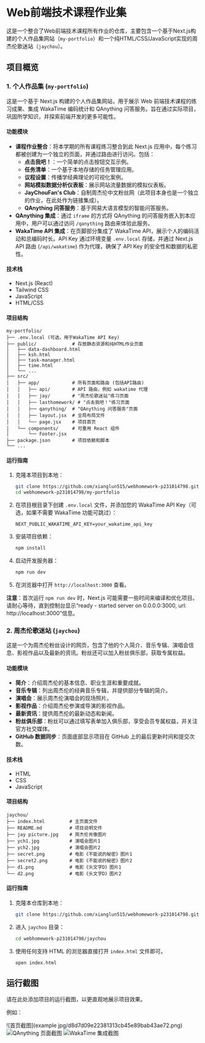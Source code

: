 # Web前端技术课程作业集

这是一个整合了Web前端技术课程所有作业的仓库，主要包含一个基于Next.js构建的个人作品集网站（`my-portfolio`）和一个纯HTML/CSS/JavaScript实现的周杰伦歌迷站（`jaychou`）。

## 项目概览

### 1. 个人作品集 (`my-portfolio`)

这是一个基于 Next.js 构建的个人作品集网站，用于展示 Web 前端技术课程的练习成果、集成 WakaTime 编码统计和 QAnything 问答服务。旨在通过实际项目，巩固所学知识，并探索前端开发的更多可能性。

#### 功能模块

- **课程作业整合**：将本学期的所有课程练习整合到此 Next.js 应用中，每个练习都被创建为一个独立的页面，并通过路由进行访问。包括：
  - **点击我吧！**：一个简单的点击按钮交互示例。
  - **任务清单**：一个基于本地存储的任务管理应用。
  - **议程设置**：传播学经典理论的可视化案例。
  - **网站模拟数据分析仪表板**：展示网站流量数据的模拟仪表板。
  - **JayChouFan's Club**：自制周杰伦中文粉丝网（此项目本身也是一个独立的作业，在此处作为链接集成）。
  - **QAnything 问答服务**：基于网易大语言模型的智能问答服务。
- **QAnything 集成**：通过 `iframe` 的方式将 QAnything 的问答服务嵌入到本应用中，用户可以通过访问 `/qanything` 路由来体验此服务。
- **WakaTime API 集成**：在页脚部分集成了 WakaTime API，展示个人的编码活动和总编码时长。API Key 通过环境变量 `.env.local` 存储，并通过 Next.js API 路由 (`/api/wakatime`) 作为代理，确保了 API Key 的安全性和数据的私密性。

#### 技术栈

- Next.js (React)
- Tailwind CSS
- JavaScript
- HTML/CSS

#### 项目结构

```
my-portfolio/
├── .env.local (可选，用于WakaTime API Key)
├── public/             # 存放静态资源和纯HTML作业页面
│   ├── data-dashboard.html
│   ├── ksh.html
│   ├── task-manager.html
│   ├── time.html
│   └── ...
├── src/
│   ├── app/            # 所有页面和路由 (包括API路由)
│   │   ├── api/        # API 路由，例如 wakatime 代理
│   │   ├── jay/        # "周杰伦歌迷站"练习页面
│   │   ├── lasthomework/ # "点击我吧！"练习页面
│   │   ├── qanything/  # "QAnything 问答服务"页面
│   │   ├── layout.jsx  # 全局布局文件
│   │   └── page.jsx    # 项目首页
│   └── components/     # 可重用 React 组件
│       └── Footer.jsx
├── package.json        # 项目依赖和脚本
└── ...
```

#### 运行指南

1.  克隆本项目到本地：
    ```bash
    git clone https://github.com/xianglun515/webhomework-p231014798.git
    cd webhomework-p231014798/my-portfolio
    ```
2.  在项目根目录下创建 `.env.local` 文件，并添加您的 WakaTime API Key（可选，如果不需要 WakaTime 功能可跳过）：
    ```
    NEXT_PUBLIC_WAKATIME_API_KEY=your_wakatime_api_key
    ```
3.  安装项目依赖：
    ```bash
    npm install
    ```
4.  启动开发服务器：
    ```bash
    npm run dev
    ```
5.  在浏览器中打开 `http://localhost:3000` 查看。

**注意**：首次运行 `npm run dev` 时，Next.js 可能需要一些时间来编译和优化项目。请耐心等待，直到控制台显示“ready - started server on 0.0.0.0:3000, url: http://localhost:3000”信息。

### 2. 周杰伦歌迷站 (`jaychou`)

这是一个为周杰伦粉丝设计的网页，包含了他的个人简介、音乐专辑、演唱会信息、影视作品以及最新的资讯。粉丝还可以加入粉丝俱乐部，获取专属权益。

#### 功能模块

- **简介**：介绍周杰伦的基本信息、职业生涯和重要成就。
- **音乐专辑**：列出周杰伦的经典音乐专辑，并提供部分专辑的简介。
- **演唱会**：展示周杰伦演唱会的现场照片。
- **影视作品**：介绍周杰伦参演或导演的影视作品。
- **最新资讯**：提供周杰伦的最新动态和新闻。
- **粉丝俱乐部**：粉丝可以通过填写表单加入俱乐部，享受会员专属权益，并关注官方社交媒体。
- **GitHub 数据同步**：页面底部显示项目在 GitHub 上的最后更新时间和提交次数。

#### 技术栈

- HTML
- CSS
- JavaScript

#### 项目结构

```
jaychou/
├── index.html         # 主页面文件
├── README.md          # 项目说明文件
├── jay picture.jpg    # 周杰伦肖像图片
├── ych1.jpg           # 演唱会图片1
├── ych2.jpg           # 演唱会图片2
├── secret.png         # 电影《不能说的秘密》图片1
├── secret2.png        # 电影《不能说的秘密》图片2
├── d1.png             # 电影《头文字D》图片1
└── d2.png             # 电影《头文字D》图片2
```

#### 运行指南

1. 克隆本仓库到本地：
   ```bash
   git clone https://github.com/xianglun515/webhomework-p231014798.git
   ```
2. 进入 `jaychou` 目录：
   ```bash
   cd webhomework-p231014798/jaychou
   ```
3. 使用任何支持 HTML 的浏览器直接打开 `index.html` 文件即可。
   ```
   open index.html
   ```

## 运行截图

请在此处添加项目的运行截图，以更直观地展示项目效果。

例如：

![首页截图](example jpg/d8d7d09e22381313cb45e89bab43ae72.png)
![QAnything 页面截图](my-portfolio/public/screenshot-qanything.png)
![WakaTime 集成截图](my-portfolio/public/screenshot-wakatime.png)